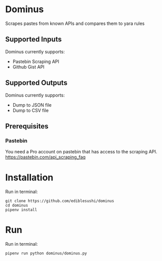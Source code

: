 # Dominus
Scrapes pastes from known APIs and compares them to yara rules

## Supported Inputs
Dominus currently supports:
- Pastebin Scraping API
- Github Gist API

## Supported Outputs
Dominus currently supports:
- Dump to JSON file
- Dump to CSV file

## Prerequisites

### Pastebin

You need a Pro account on pastebin that has access to the scraping API.
https://pastebin.com/api_scraping_faq

# Installation
Run in terminal:
~~~
git clone https://github.com/ediblesushi/dominus
cd dominus
pipenv install
~~~

# Run
Run in terminal:
~~~
pipenv run python dominus/dominus.py
~~~
